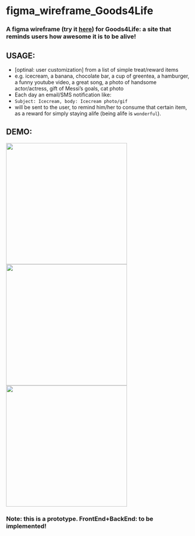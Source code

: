 # figma_wireframe_Goods4Life

### A figma wireframe (try it [here](https://www.figma.com/proto/zPDtkFpqbzuVdp1Hn9q9u9/Goods4Alive?node-id=6%3A1027&scaling=scale-down)) for Goods4Life: a site that reminds users how awesome it is to be alive!
## USAGE:
* [optinal: user customization] from a list of simple treat/reward items 
* e.g. icecream, a banana, chocolate bar, a cup of greentea, a hamburger, a funny youtube video, a great song, a photo of handsome actor/actress, gift of Messi’s goals, cat photo
* Each day an email/SMS notification like:
* `Subject: Icecream, body: Icecream photo/gif`
*  will be sent to the user, to remind him/her to consume that certain item, as a reward for simply staying alife (being alife is `wonderful`).
## DEMO:
<img src='https://user-images.githubusercontent.com/58123635/122488082-ba2f8b00-cfaa-11eb-884d-08f387970b91.png' height='330px'/>
<img src='https://user-images.githubusercontent.com/58123635/122488143-dcc1a400-cfaa-11eb-848c-646e4d8f20a3.png' height='330px'/>
<img src='https://user-images.githubusercontent.com/58123635/122488162-e3e8b200-cfaa-11eb-95c7-9c112fa8e30d.png' height='330px'/>

### Note: this is a prototype. FrontEnd+BackEnd: to be implemented!
